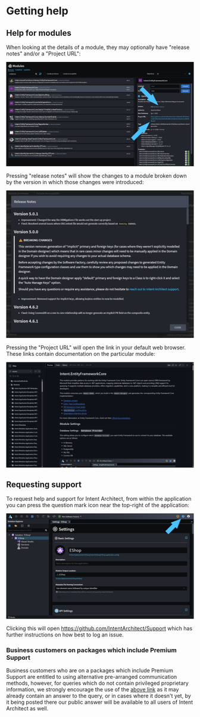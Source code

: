 # Getting help

## Help for modules

When looking at the details of a module, they may optionally have "release notes" and/or a "Project URL":

![Optional release notes and project URL links when looking at module details](images/module-screen.png)

Pressing "release notes" will show the changes to a module broken down by the version in which those changes were introduced:

![Module release notes](images/module-release-notes.png)

Pressing the "Project URL" will open the link in your default web browser. These links  contain documentation on the particular module:

![alt text](images/module-readme.png)

## Requesting support

To request help and support for Intent Architect, from within the application you can press the question mark icon near the top-right of the application:

![The help icon in the application](images/help-icon-in-application.png)

Clicking this will open <https://github.com/IntentArchitect/Support> which has further instructions on how best to log an issue.

### Business customers on packages which include Premium Support

Business customers who are on a packages which include Premium Support are entitled to using alternative pre-arranged communication methods, however, for queries which do not contain privileged proprietary information, we strongly encourage the use of the [above link](https://github.com/IntentArchitect/Support) as it may already contain an answer to the query, or in cases where it doesn't yet, by it being posted there our public answer will be available to all users of Intent Architect as well.
